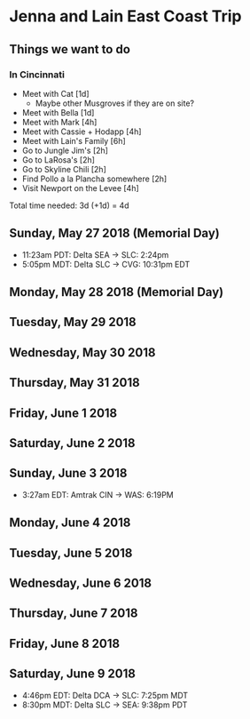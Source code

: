 # Jenna and Lain East Coast Trip
## Things we want to do
### In Cincinnati
- Meet with Cat [1d]
   - Maybe other Musgroves if they are on site?
- Meet with Bella [1d]
- Meet with Mark [4h]
- Meet with Cassie + Hodapp [4h]
- Meet with Lain's Family [6h]
- Go to Jungle Jim's [2h]
- Go to LaRosa's [2h]
- Go to Skyline Chili [2h]
- Find Pollo a la Plancha somewhere [2h]
- Visit Newport on the Levee [4h]

Total time needed: 3d (+1d) = 4d

## Sunday, May 27 2018 (Memorial Day)
- 11:23am PDT: Delta SEA -> SLC: 2:24pm
- 5:05pm MDT: Delta SLC -> CVG: 10:31pm EDT

## Monday, May 28 2018 (Memorial Day)
## Tuesday, May 29 2018
## Wednesday, May 30 2018
## Thursday, May 31 2018
## Friday, June 1 2018
## Saturday, June 2 2018
## Sunday, June 3 2018
- 3:27am EDT: Amtrak CIN -> WAS: 6:19PM

## Monday, June 4 2018
## Tuesday, June 5 2018
## Wednesday, June 6 2018
## Thursday, June 7 2018
## Friday, June 8 2018
## Saturday, June 9 2018
- 4:46pm EDT: Delta DCA -> SLC: 7:25pm MDT
- 8:30pm MDT: Delta SLC -> SEA: 9:38pm PDT


